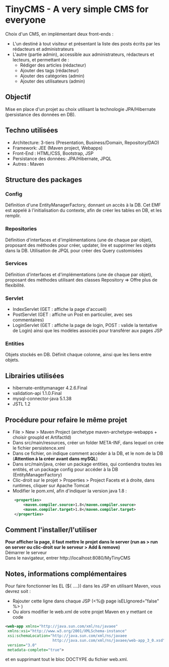 # TinyCMS - A very simple CMS for everyone
Choix d'un CMS, en implémentant deux front-ends :
* L'un destiné à tout visiteur et présentant la liste des posts écrits par les rédacteurs et administrateurs
* L'autre (partie admin), accessible aux administrateurs, rédacteurs et lecteurs, et permettant de :
	* Rédiger des articles (rédacteur)
	* Ajouter des tags (rédacteur)
	* Ajouter des catégories (admin)
	* Ajouter des utilisateurs (admin)

## Objectif
Mise en place d'un projet au choix utilisant la technologie JPA/Hibernate (persistance des données en DB). 

## Techno utilisées
* Architecture: 3-tiers (Presentation, Business/Domain, Repository/DAO)
* Framework: JEE (Maven project, Webapps)
* Front-End : HTML/CSS, Bootstrap, JSP
* Persistance des données: JPA/Hibernate, JPQL
* Autres : Maven

## Structure des packages
### Config
Définition d'une EntityManagerFactory, donnant un accès à la DB. Cet EMF est appelé à l'initialisation du contexte, afin de créer les tables en DB, et les remplir.

### Repositories
Définition d'interfaces et d'implémentations (une de chaque par objet), proposant des méthodes pour créer, updater, lire et supprimer les objets dans la DB. Utilisation de JPQL pour créer des Query customisées

### Services
Définition d'interfaces et d'implémentations (une de chaque par objet), proposant des méthodes utilisant des classes Repository => Offre plus de flexibilité.

### Servlet
* IndexServlet (GET : affiche la page d'accueil)
* PostServlet (GET : affiche un Post en particulier, avec ses commentaires)
* LoginServlet (GET : affiche la page de login, POST : valide la tentative de Login)
ainsi que les modèles associés pour transférer aux pages JSP

### Entities
Objets stockés en DB. Définit chaque colonne, ainsi que les liens entre objets.

## Librairies utilisées
* hibernate-entitymanager 4.2.6.Final
* validation-api 1.1.0.Final
* mysql-connector-java 5.1.38
* JSTL 1.2

## Procédure pour refaire le même projet
* File > New > Maven Project (archetype maven-archetype-webapps + choisir groupId et ArtifactId)
* Dans src/main/resources, créer un folder META-INF, dans lequel on crée le fichier persistence.xml
* Dans ce fichier, on indique comment accéder à la DB, et le nom de la DB (**Attention à la créer avant dans mySQL**)
* Dans src/main/java, créer un package entities, qui contiendra toutes les entités, et un package config pour accéder à la DB (EntityManagerFactory)
* Clic-droit sur le projet > Properties > Project Facets et à droite, dans runtimes, cliquer sur Apache Tomcat
* Modifier le pom.xml, afin d'indiquer la version java 1.8 :
```xml
	<properties>
		<maven.compiler.source>1.8</maven.compiler.source>
		<maven.compiler.target>1.8</maven.compiler.target>
	</properties>
```

## Comment l'installer/l'utiliser
**Pour afficher la page, il faut mettre le projet dans le server (run as > run on server ou clic-droit sur le serveur > Add & remove)**  
Démarrer le serveur  
Dans le navigateur, entrer http://localhost:8080/MyTinyCMS

## Notes, informations complémentaires
Pour faire fonctionner les EL (${ ....}) dans les JSP en utilisant Maven, vous devrez soit : 
* Rajouter cette ligne dans chaque JSP (<%@ page isELIgnored="false" %> ) 
* Ou alors modifier le web.xml de votre projet Maven en y mettant ce code
```xml
<web-app xmlns="http://java.sun.com/xml/ns/javaee"
 xmlns:xsi="http://www.w3.org/2001/XMLSchema-instance"
 xsi:schemaLocation="http://java.sun.com/xml/ns/javaee
                     http://java.sun.com/xml/ns/javaee/web-app_3_0.xsd"
 version="3.0"
 metadata-complete="true">
```
et en supprimant tout le bloc DOCTYPE du fichier web.xml.
